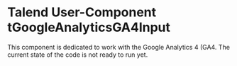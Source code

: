 # Talend User-Component tGoogleAnalyticsGA4Input
This component is dedicated to work with the Google Analytics 4 (GA4.
The current state of the code is not ready to run yet.
